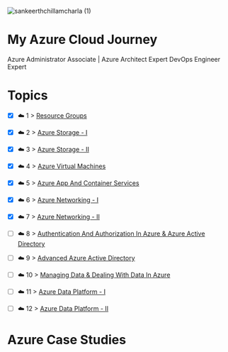 
![sankeerthchillamcharla (1)](https://user-images.githubusercontent.com/46291282/126032021-b51ca2aa-9ca9-4cc7-b80f-5ff3e5c391f0.png)


# My Azure Cloud Journey 
Azure Administrator Associate |   Azure Architect Expert DevOps Engineer Expert 


# Topics 

- [x] ☁️ 1 > [Resource Groups](Resource%20Group/Readme.md)
- [x] ☁️ 2 > [Azure Storage - I](Storage/Readme.md)
- [x] ☁️ 3 > [Azure Storage - II](Storage%20-%20II#readme)
- [x] ☁️ 4 > [Azure Virtual Machines](Azure%20Virtual%20Machine/Readme.md)
- [x] ☁️ 5 > [Azure App And Container Services](Azure%20App%20And%20Container%20Services/readme.md)
- [x] ☁️ 6 > [Azure Networking - I](Azure%20Networking%20-%20I/Readme.md)
- [x] ☁️ 7 > [Azure Networking - II](Azure%20Networking%20-%20II/Readme.md)
- [ ] ☁️ 8 > [Authentication And Authorization In Azure & Azure Active Directory](#)
- [ ] ☁️ 9 > [Advanced Azure Active Directory](#)
- [ ] ☁️ 10 > [Managing Data & Dealing With Data In Azure](#)
- [ ] ☁️ 11 > [Azure Data Platform - I](#)
- [ ] ☁️ 12 > [Azure Data Platform - II](#)


# Azure Case Studies

